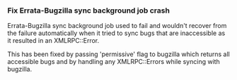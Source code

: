 ### Fix Errata-Bugzilla sync background job crash

Errata-Bugzilla sync background job used to fail and wouldn't recover
from the failure automatically when it tried to sync bugs that are
inaccessible as it resulted in an XMLRPC::Error.

This has been fixed by passing 'permissive' flag to bugzilla which
returns all accessible bugs and by handling any XMLRPC::Errors while
syncing with bugzilla.
